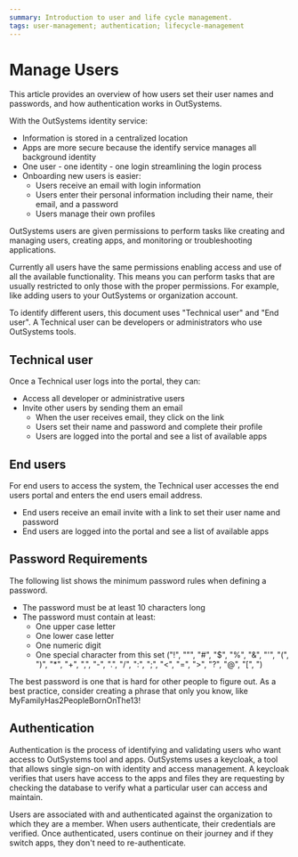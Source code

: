 ```yaml
---
summary: Introduction to user and life cycle management.  
tags: user-management; authentication; lifecycle-management
---
```


# Manage Users

This article provides an overview of how users set their user names and passwords, and how authentication works in OutSystems.

With the OutSystems identity service:

* Information is stored in a centralized location
* Apps are more secure because the identify service manages all background identity
* One user - one identity - one login streamlining the login process
* Onboarding new users is easier:
    * Users receive an email with login information
    * Users enter their personal information including their name, their email, and a password
    * Users manage their own profiles
  
OutSystems users are given permissions to perform tasks like creating and managing users, creating apps, and monitoring or troubleshooting applications.

Currently all users have the same permissions enabling access and use of all the available functionality. This means you can perform tasks that are usually restricted to only those with the proper permissions. For example, like adding users to your OutSystems or organization account.

<div lass="info" markdown="1">

To identify different users, this document uses "Technical user" and "End user".  A Technical user can be developers or administrators who use OutSystems tools.

</div>

## Technical user

Once a Technical user logs into the portal, they can:

* Access all developer or administrative users
* Invite other users by sending them an email
    * When the user receives email, they click on the link
    * Users set their name and password and complete their profile
    * Users are logged into the portal and see a list of available apps

## End users

For end users to access the system, the Technical user accesses the end users portal and enters the end users email address.

* End users receive an email invite with a link to set their user name and password
* End users are logged into the portal and see a list of available apps

## Password Requirements

The following list shows the minimum password rules when defining a password.

* The password must be at least 10 characters long
* The password must contain at least:
    * One upper case letter
    * One lower case letter
    * One numeric digit
    * One special character from this set ("!", "\"", "#", "$", "%", "&", "'", "(", ")", "*", "+", ",", "-", ".", "/", ":", ";", "<", "=", ">", "?", "@", "[", ")

<div class="info" markdown="1">

The best password is one that is hard for other people to figure out. As a best practice, consider creating a phrase that only you know, like MyFamilyHas2PeopleBornOnThe13!

</div>

## Authentication

Authentication is the process of identifying and validating users who want access to OutSystems tool and apps. OutSystems uses a keycloak, a tool that allows single sign-on with identity and access management. A keycloak verifies that users have access to the apps and files they are requesting by checking the database to verify what a particular user can access and maintain.

Users are associated with and authenticated against the organization to which they are a member.  When users authenticate, their credentials are verified. Once authenticated, users continue on their journey and if they switch apps, they don't need to re-authenticate.
